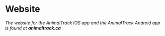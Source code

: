 # Website

_The website for the AnimalTrack IOS app and the AnimalTrack Android app is found at __animaltrack.ca___
